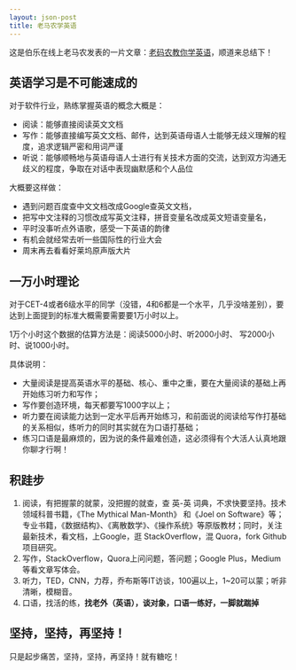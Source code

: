 ```yaml
---
layout: json-post
title: 老马农学英语
---
```


这是伯乐在线上老马农发表的一片文章：[老码农教你学英语](http://blog.jobbole.com/45296/)，顺道来总结下！

## 英语学习是不可能速成的

对于软件行业，熟练掌握英语的概念大概是：

* 阅读：能够直接阅读英文文档
* 写作：能够直接编写英文文档、邮件，达到英语母语人士能够无歧义理解的程度，追求逻辑严密和用词严谨
* 听说：能够顺畅地与英语母语人士进行有关技术方面的交流，达到双方沟通无歧义的程度，争取在对话中表现幽默感和个人品位

大概要这样做：

* 遇到问题百度查中文文档改成Google查英文文档，
* 把写中文注释的习惯改成写英文注释，拼音变量名改成英文短语变量名，
* 平时没事听点外语歌，感受一下英语的韵律
* 有机会就经常去听一些国际性的行业大会
* 周末再去看看好莱坞原声版大片


## 一万小时理论

对于CET-4或者6级水平的同学（没错，4和6都是一个水平，几乎没啥差别），要达到上面提到的标准大概需要需要要1万小时以上。

1万个小时这个数据的估算方法是：阅读5000小时、听2000小时、 写2000小时、说1000小时。

具体说明：

* 大量阅读是提高英语水平的基础、核心、重中之重，要在大量阅读的基础上再开始练习听力和写作；
* 写作要创造环境，每天都要写1000字以上；
* 听力要在阅读能力达到一定水平后再开始练习，和前面说的阅读给写作打基础的关系相似，练听力的同时其实就在为口语打基础；
* 练习口语是最麻烦的，因为说的条件最难创造，这必须得有个大活人认真地跟你聊才行啊！

## 积跬步

1. 阅读，有把握蒙的就蒙，没把握的就查，查 英-英 词典，不求快要坚持。技术领域科普书籍，《The Mythical Man-Month》 和《Joel on Software》等；专业书籍，《数据结构》、《离散数学》、《操作系统》等原版教材；同时，关注最新技术，看文档，上Google，逛 StackOverflow，混 Quora，fork Github项目研究。
2. 写作，StackOverflow，Quora上问问题，答问题；Google Plus，Medium等看文章写体会。
3. 听力，TED，CNN，力荐，乔布斯等IT访谈，100遍以上，1~20可以蒙；听非清晰，模糊音。
4. 口语，找活的练，**找老外（英语），谈对象，口语一练好，一脚就踹掉**

## 坚持，坚持，再坚持！

只是起步痛苦，坚持，坚持，再坚持！就有糖吃！
